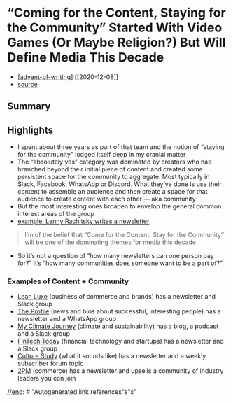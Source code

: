 # “Coming for the Content, Staying for the Community” Started With Video Games (Or Maybe Religion?) But Will Define Media This Decade

- [[advent-of-writing]] [[2020-12-08]]
- [source](https://hunterwalk.medium.com/coming-for-the-content-staying-for-the-community-started-with-video-games-or-maybe-religion-5083f3773a2)

## Summary

## Highlights

- I spent about three years as part of that team and the notion of “staying for the community” lodged itself deep in my cranial matter
- The “absolutely yes” category was dominated by creators who had branched beyond their initial piece of content and created some persistent space for the community to aggregate. Most typically in Slack, Facebook, WhatsApp or Discord. What they’ve done is use their content to assemble an audience and then create a space for that audience to create content with each other — aka community
- But the most interesting ones broaden to envelop the general common interest areas of the group
- [example: Lenny Rachitsky writes a newsletter](https://www.lennyrachitsky.com/)

> I’m of the belief that “Come for the Content, Stay for the Community” will be one of the dominating themes for media this decade

- So it’s not a question of “how many newsletters can one person pay for?” it’s “how many communities does someone want to be a part of?”

### Examples of Content + Community

- [Lean Luxe](https://leanluxe.com/) (business of commerce and brands) has a newsletter and Slack group
- [The Profile](https://theprofile.substack.com/) (news and bios about successful, interesting people) has a newsletter and a WhatsApp group
- [My Climate Journey](https://www.myclimatejourney.co/about) (climate and sustainability) has a blog, a podcast and a Slack group
- [FinTech Today](https://fintechtoday.substack.com/) (financial technology and startups) has a newsletter and a Slack group
- [Culture Study](https://annehelen.substack.com/people/799855-anne-helen-petersen) (what it sounds like) has a newsletter and a weekly subscriber forum topic
- [2PM](https://2pml.com/) (commerce) has a newsletter and upsells a community of industry leaders you can join

[//begin]: # "Autogenerated link references for markdown compatibility"
[advent-of-writing]: advent-of-writing "Advent of Writing"
[//end]: # "Autogenerated link references"
[//end]: # "Autogenerated link references"s"s"
